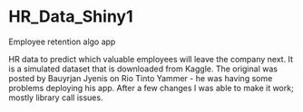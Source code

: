 # HR_Data_Shiny1
Employee retention algo app

HR data to predict which valuable employees will leave the company next. It is a simulated dataset that is downloaded from Kaggle.
The original was posted by Bauyrjan Jyenis on Rio Tinto Yammer - he was having some problems deploying his app. After a few changes I was able to make it work; mostly library call issues.
